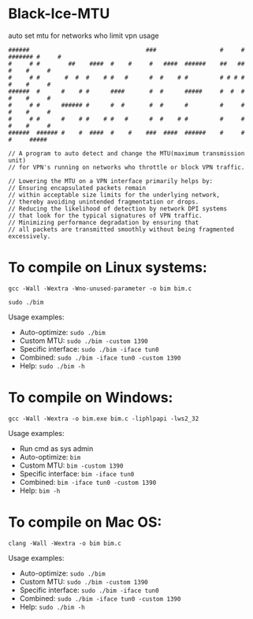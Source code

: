# Black-Ice-MTU
auto set mtu for networks who limit vpn usage
```
######                                 ###                  #     # ####### #     #
#     # #        ##    ####  #    #     #   ####  ######    ##   ##    #    #     #
#     # #       #  #  #    # #   #      #  #    # #         # # # #    #    #     #
######  #      #    # #      ####       #  #      #####     #  #  #    #    #     #
#     # #      ###### #      #  #       #  #      #         #     #    #    #     #
#     # #      #    # #    # #   #      #  #    # #         #     #    #    #     #
######  ###### #    #  ####  #    #    ###  ####  ######    #     #    #     #####
```
```
// A program to auto detect and change the MTU(maximum transmission unit)
// for VPN's running on networks who throttle or block VPN traffic.

// Lowering the MTU on a VPN interface primarily helps by:
// Ensuring encapsulated packets remain
// within acceptable size limits for the underlying network,
// thereby avoiding unintended fragmentation or drops.
// Reducing the likelihood of detection by network DPI systems
// that look for the typical signatures of VPN traffic.
// Minimizing performance degradation by ensuring that
// all packets are transmitted smoothly without being fragmented excessively.
```
# To compile on Linux systems:
```
gcc -Wall -Wextra -Wno-unused-parameter -o bim bim.c
```
```
sudo ./bim
```
Usage examples:
- Auto-optimize: ```sudo ./bim```
- Custom MTU: ```sudo ./bim -custom 1390```
- Specific interface: ```sudo ./bim -iface tun0```
- Combined: ```sudo ./bim -iface tun0 -custom 1390```
- Help: ```sudo ./bim -h```
# To compile on Windows:
```
gcc -Wall -Wextra -o bim.exe bim.c -liphlpapi -lws2_32
```
Usage examples:
- Run cmd as sys admin
- Auto-optimize: ```bim```
- Custom MTU: ```bim -custom 1390```
- Specific interface: ```bim -iface tun0```
- Combined: ```bim -iface tun0 -custom 1390```
- Help: ```bim -h```
# To compile on Mac OS:
```
clang -Wall -Wextra -o bim bim.c
```
Usage examples:
- Auto-optimize: ```sudo ./bim```
- Custom MTU: ```sudo ./bim -custom 1390```
- Specific interface: ```sudo ./bim -iface tun0```
- Combined: ```sudo ./bim -iface tun0 -custom 1390```
- Help: ```sudo ./bim -h```
